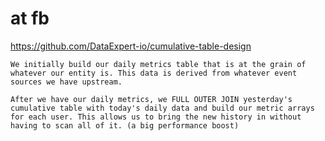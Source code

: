 
# at fb

https://github.com/DataExpert-io/cumulative-table-design

```
We initially build our daily metrics table that is at the grain of whatever our entity is. This data is derived from whatever event sources we have upstream.

After we have our daily metrics, we FULL OUTER JOIN yesterday's cumulative table with today's daily data and build our metric arrays for each user. This allows us to bring the new history in without having to scan all of it. (a big performance boost)
```
